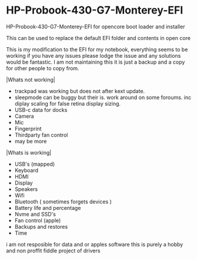 # HP-Probook-430-G7-Monterey-EFI
HP-Probook-430-G7-Monterey-EFI for opencore boot loader and installer

This can be used to replace the default EFI folder and contents in open core

This is my modification to the EFI for my notebook, everything seems to be working if you have any issues please lodge the issue and any solutions would be fantastic. I am not maintaining this it is just a backup and a copy for other people to copy from.

|Whats not working|
- trackpad was working but does not after kext update.
- sleepmode can be buggy but their is. work around on some foroums. inc diplay scaling for false retina display sizing.
- USB-c data for docks
- Camera
- Mic
- Fingerprint
- Thirdparty fan control
- may be more




|Whats is working|
- USB's (mapped)
- Keyboard
- HDMI
- Display
- Speakers
- Wifi
- Bluetooth ( sometimes forgets devices )
- Battery life and percentage
- Nvme and SSD's
- Fan control (apple)
- Backups and restores
- Time



i am not resposible for data and or apples software this is purely a hobby and non proffit fiddle project of drivers
